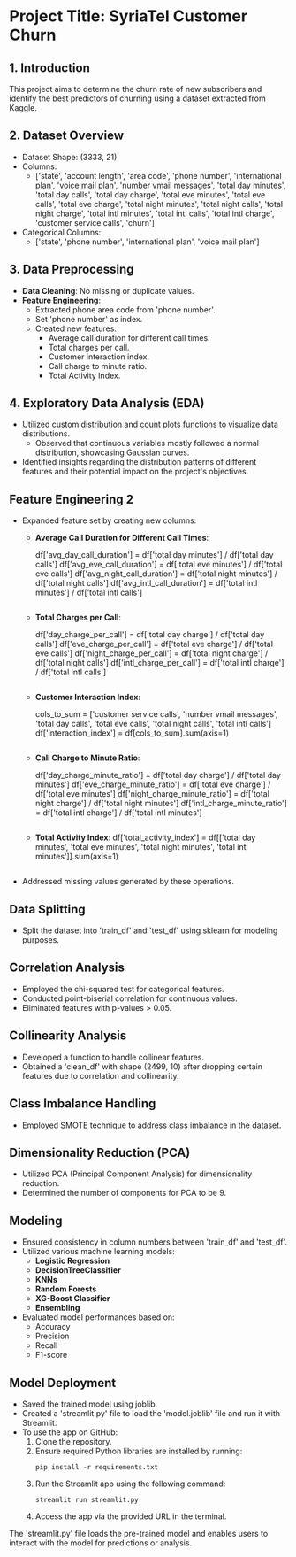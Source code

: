 # Project Title: SyriaTel Customer Churn

## 1. Introduction
This project aims to determine the churn rate of new subscribers and identify the best predictors of churning using a dataset extracted from Kaggle.

## 2. Dataset Overview
- Dataset Shape: (3333, 21)
- Columns:
  - ['state', 'account length', 'area code', 'phone number', 'international plan', 'voice mail plan', 'number vmail messages', 'total day minutes', 'total day calls', 'total day charge', 'total eve minutes', 'total eve calls', 'total eve charge', 'total night minutes', 'total night calls', 'total night charge', 'total intl minutes', 'total intl calls', 'total intl charge', 'customer service calls', 'churn']
- Categorical Columns: 
  - ['state', 'phone number', 'international plan', 'voice mail plan']

## 3. Data Preprocessing
- **Data Cleaning**: No missing or duplicate values.
- **Feature Engineering**:
  - Extracted phone area code from 'phone number'.
  - Set 'phone number' as index.
  - Created new features: 
    - Average call duration for different call times.
    - Total charges per call.
    - Customer interaction index.
    - Call charge to minute ratio.
    - Total Activity Index.

## 4. Exploratory Data Analysis (EDA)
- Utilized custom distribution and count plots functions to visualize data distributions.
  - Observed that continuous variables mostly followed a normal distribution, showcasing Gaussian curves.
- Identified insights regarding the distribution patterns of different features and their potential impact on the project's objectives.

## Feature Engineering 2
- Expanded feature set by creating new columns:
  - **Average Call Duration for Different Call Times**:
    
    df['avg_day_call_duration'] = df['total day minutes'] / df['total day calls']
    df['avg_eve_call_duration'] = df['total eve minutes'] / df['total eve calls']
    df['avg_night_call_duration'] = df['total night minutes'] / df['total night calls']
    df['avg_intl_call_duration'] = df['total intl minutes'] / df['total intl calls']
    ```
  - **Total Charges per Call**:
    
    df['day_charge_per_call'] = df['total day charge'] / df['total day calls']
    df['eve_charge_per_call'] = df['total eve charge'] / df['total eve calls']
    df['night_charge_per_call'] = df['total night charge'] / df['total night calls']
    df['intl_charge_per_call'] = df['total intl charge'] / df['total intl calls']
    ```
  - **Customer Interaction Index**:
   
    cols_to_sum = ['customer service calls', 'number vmail messages', 'total day calls', 'total eve calls', 'total night calls', 'total intl calls']
    df['interaction_index'] = df[cols_to_sum].sum(axis=1)
    ```
  - **Call Charge to Minute Ratio**:
    
    df['day_charge_minute_ratio'] = df['total day charge'] / df['total day minutes']
    df['eve_charge_minute_ratio'] = df['total eve charge'] / df['total eve minutes']
    df['night_charge_minute_ratio'] = df['total night charge'] / df['total night minutes']
    df['intl_charge_minute_ratio'] = df['total intl charge'] / df['total intl minutes']
    ```
  - **Total Activity Index**:
    df['total_activity_index'] = df[['total day minutes', 'total eve minutes', 'total night minutes', 'total intl minutes']].sum(axis=1)
    ```
- Addressed missing values generated by these operations.

## Data Splitting
- Split the dataset into 'train_df' and 'test_df' using sklearn for modeling purposes.

## Correlation Analysis
- Employed the chi-squared test for categorical features.
- Conducted point-biserial correlation for continuous values.
- Eliminated features with p-values > 0.05.

## Collinearity Analysis
- Developed a function to handle collinear features.
- Obtained a 'clean_df' with shape (2499, 10) after dropping certain features due to correlation and collinearity.

## Class Imbalance Handling
- Employed SMOTE technique to address class imbalance in the dataset.

## Dimensionality Reduction (PCA)
- Utilized PCA (Principal Component Analysis) for dimensionality reduction.
- Determined the number of components for PCA to be 9.
## Modeling
- Ensured consistency in column numbers between 'train_df' and 'test_df'.
- Utilized various machine learning models:
  - **Logistic Regression**
  - **DecisionTreeClassifier**
  - **KNNs**
  - **Random Forests**
  - **XG-Boost Classifier**
  - **Ensembling**
- Evaluated model performances based on:
  - Accuracy
  - Precision
  - Recall
  - F1-score

## Model Deployment
- Saved the trained model using joblib.
- Created a 'streamlit.py' file to load the 'model.joblib' file and run it with Streamlit.
- To use the app on GitHub:
  1. Clone the repository.
  2. Ensure required Python libraries are installed by running:
     ```
     pip install -r requirements.txt
     ```
  3. Run the Streamlit app using the following command:
     ```
     streamlit run streamlit.py
     ```
  4. Access the app via the provided URL in the terminal.

The 'streamlit.py' file loads the pre-trained model and enables users to interact with the model for predictions or analysis.
